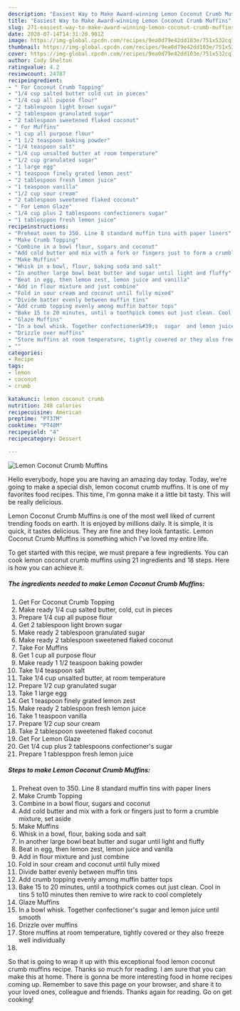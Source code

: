 ```yaml
---
description: "Easiest Way to Make Award-winning Lemon Coconut Crumb Muffins"
title: "Easiest Way to Make Award-winning Lemon Coconut Crumb Muffins"
slug: 271-easiest-way-to-make-award-winning-lemon-coconut-crumb-muffins
date: 2020-07-14T14:31:20.901Z
image: https://img-global.cpcdn.com/recipes/9ea0d79e42dd103e/751x532cq70/lemon-coconut-crumb-muffins-recipe-main-photo.jpg
thumbnail: https://img-global.cpcdn.com/recipes/9ea0d79e42dd103e/751x532cq70/lemon-coconut-crumb-muffins-recipe-main-photo.jpg
cover: https://img-global.cpcdn.com/recipes/9ea0d79e42dd103e/751x532cq70/lemon-coconut-crumb-muffins-recipe-main-photo.jpg
author: Cody Shelton
ratingvalue: 4.2
reviewcount: 24787
recipeingredient:
- " For Coconut Crumb Topping"
- "1/4 cup salted butter cold cut in pieces"
- "1/4 cup all pupose flour"
- "2 tablespoon light brown sugar"
- "2 tablespoon granulated sugar"
- "2 tablespoon sweetened flaked coconut"
- " For Muffins"
- "1 cup all purpose flour"
- "1 1/2 teaspoon baking powder"
- "1/4 teaspoon salt"
- "1/4 cup unsalted butter at room temperature"
- "1/2 cup granulated sugar"
- "1 large egg"
- "1 teaspoon finely grated lemon zest"
- "2 tablespoon fresh lemon juice"
- "1 teaspoon vanilla"
- "1/2 cup sour cream"
- "2 tablespoon sweetened flaked coconut"
- " For Lemon Glaze"
- "1/4 cup plus 2 tablespoons confectioners sugar"
- "1 tablesppon fresh lemon juice"
recipeinstructions:
- "Preheat oven to 350. Line 8 standard muffin tins with paper liners"
- "Make Crumb Topping"
- "Combine in a bowl flour, sugars and coconut"
- "Add cold butter and mix with a fork or fingers just to form a crumble mixture, set aside"
- "Make Muffins"
- "Whisk in a bowl, flour, baking soda and salt"
- "In another large bowl beat butter and sugar until light and fluffy"
- "Beat in egg, then lemon zest, lemon juice and vanilla"
- "Add in flour mixture and just combine"
- "Fold in sour cream and coconut until fully mixed"
- "Divide batter evenly between muffin tins"
- "Add crumb topping evenly among muffin batter tops"
- "Bake 15 to 20 minutes, until a toothpick comes out just clean. Cool in tins 5 to10 minutes then remive to wire rack to cool completely"
- "Glaze Muffins"
- "In a bowl whisk. Together confectioner&#39;s  sugar  and lemon juice until smooth"
- "Drizzle over muffins"
- "Store muffins at room temperature, tightly covered or they also freeze well individually"
- ""
categories:
- Recipe
tags:
- lemon
- coconut
- crumb

katakunci: lemon coconut crumb 
nutrition: 248 calories
recipecuisine: American
preptime: "PT37M"
cooktime: "PT48M"
recipeyield: "4"
recipecategory: Dessert

---
```



![Lemon Coconut Crumb Muffins](https://img-global.cpcdn.com/recipes/9ea0d79e42dd103e/751x532cq70/lemon-coconut-crumb-muffins-recipe-main-photo.jpg)

Hello everybody, hope you are having an amazing day today. Today, we're going to make a special dish, lemon coconut crumb muffins. It is one of my favorites food recipes. This time, I'm gonna make it a little bit tasty. This will be really delicious.



Lemon Coconut Crumb Muffins is one of the most well liked of current trending foods on earth. It is enjoyed by millions daily. It is simple, it is quick, it tastes delicious. They are fine and they look fantastic. Lemon Coconut Crumb Muffins is something which I've loved my entire life.


To get started with this recipe, we must prepare a few ingredients. You can cook lemon coconut crumb muffins using 21 ingredients and 18 steps. Here is how you can achieve it.

<!--inarticleads1-->

##### The ingredients needed to make Lemon Coconut Crumb Muffins:

1. Get  For Coconut Crumb Topping
1. Make ready 1/4 cup salted butter, cold, cut in pieces
1. Prepare 1/4 cup all pupose flour
1. Get 2 tablespoon light brown sugar
1. Make ready 2 tablespoon granulated sugar
1. Make ready 2 tablespoon sweetened flaked coconut
1. Take  For Muffins
1. Get 1 cup all purpose flour
1. Make ready 1 1/2 teaspoon baking powder
1. Take 1/4 teaspoon salt
1. Take 1/4 cup unsalted butter, at room temperature
1. Prepare 1/2 cup granulated sugar
1. Take 1 large egg
1. Get 1 teaspoon finely grated lemon zest
1. Make ready 2 tablespoon fresh lemon juice
1. Take 1 teaspoon vanilla
1. Prepare 1/2 cup sour cream
1. Take 2 tablespoon sweetened flaked coconut
1. Get  For Lemon Glaze
1. Get 1/4 cup plus 2 tablespoons confectioner&#39;s sugar
1. Prepare 1 tablesppon fresh lemon juice




<!--inarticleads2-->

##### Steps to make Lemon Coconut Crumb Muffins:

1. Preheat oven to 350. Line 8 standard muffin tins with paper liners
1. Make Crumb Topping
1. Combine in a bowl flour, sugars and coconut
1. Add cold butter and mix with a fork or fingers just to form a crumble mixture, set aside
1. Make Muffins
1. Whisk in a bowl, flour, baking soda and salt
1. In another large bowl beat butter and sugar until light and fluffy
1. Beat in egg, then lemon zest, lemon juice and vanilla
1. Add in flour mixture and just combine
1. Fold in sour cream and coconut until fully mixed
1. Divide batter evenly between muffin tins
1. Add crumb topping evenly among muffin batter tops
1. Bake 15 to 20 minutes, until a toothpick comes out just clean. Cool in tins 5 to10 minutes then remive to wire rack to cool completely
1. Glaze Muffins
1. In a bowl whisk. Together confectioner&#39;s  sugar  and lemon juice until smooth
1. Drizzle over muffins
1. Store muffins at room temperature, tightly covered or they also freeze well individually
1. 




So that is going to wrap it up with this exceptional food lemon coconut crumb muffins recipe. Thanks so much for reading. I am sure that you can make this at home. There is gonna be more interesting food in home recipes coming up. Remember to save this page on your browser, and share it to your loved ones, colleague and friends. Thanks again for reading. Go on get cooking!
